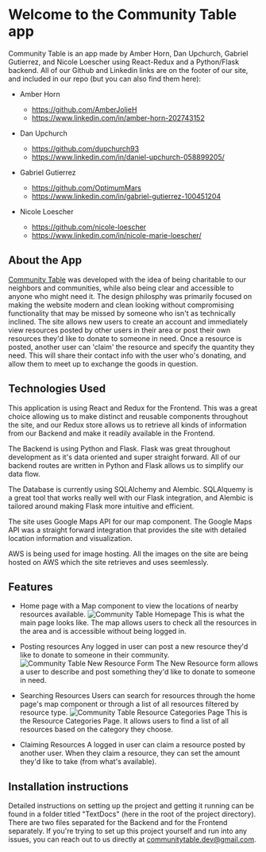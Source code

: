 # Welcome to the Community Table app

Community Table is an app made by Amber Horn, Dan Upchurch, Gabriel Gutierrez, and Nicole Loescher using React-Redux
and a Python/Flask backend. All of our Github and Linkedin links are on the footer of our site, and included
in our repo (but you can also find them here):

- Amber Horn
    - https://github.com/AmberJolieH
    - https://www.linkedin.com/in/amber-horn-202743152

- Dan Upchurch
    - https://github.com/dupchurch93
    - https://www.linkedin.com/in/daniel-upchurch-058899205/

- Gabriel Gutierrez
    - https://github.com/OptimumMars
    - https://www.linkedin.com/in/gabriel-gutierrez-100451204

- Nicole Loescher
    - https://github.com/nicole-loescher
    - https://www.linkedin.com/in/nicole-marie-loescher/

## About the App

[Community Table](https://community-table.herokuapp.com) was developed with the idea of being charitable to our neighbors and communities, while also
being clear and accessible to anyone who might need it. The design philosphy was primarily focused on making
the website modern and clean looking without compromising functionality that may be missed by someone who
isn't as technically inclined. The site allows new users to create an account and immediately view resources
posted by other users in their area or post their own resources they'd like to donate to someone in need.
Once a resource is posted, another user can 'claim' the resource and specify the quantity they need. This will
share their contact info with the user who's donating, and allow them to meet up to exchange the goods in question.

## Technologies Used

This application is using React and Redux for the Frontend.
This was a great choice allowing us to make distinct and reusable components throughout the site,
and our Redux store allows us to retrieve all kinds of information from our Backend and make it readily available in the Frontend.

The Backend is using Python and Flask.
Flask was great throughout development as it's data oriented and super straight forward. All of our backend routes
are written in Python and Flask allows us to simplify our data flow.

The Database is currently using SQLAlchemy and Alembic.
SQLAlquemy is a great tool that works really well with our Flask integration, and Alembic is tailored around
making Flask more intuitive and efficient.

The site uses Google Maps API for our map component.
The Google Maps API was a straight forward integration that provides the site with detailed location information and visualization.

AWS is being used for image hosting.
All the images on the site are being hosted on AWS which the site retrieves and uses seemlessly.

## Features
* Home page with a Map component to view the locations of nearby resources available.
![Community Table Homepage](https://drive.google.com/uc?export=view&id=1YJwGBCDkf2ja7lrpI5ZYzu3YY2hgWWqO)
This is what the main page looks like. The map allows users to check all the resources in the area and is accessible
without being logged in.

* Posting resources
Any logged in user can post a new resource they'd like to donate to someone in their community.
![Community Table New Resource Form](https://drive.google.com/uc?export=view&id=1ltr2xGcly7MdWUPHrorKD7PkY2ZxPLmO)
The New Resource form allows a user to describe and post something they'd like to donate to someone in need.

* Searching Resources
Users can search for resources through the home page's map component or through a list of all resources filtered by
resource type.
![Community Table Resource Categories Page](https://drive.google.com/uc?export=view&id=1HeaqZfNumQyrKS8U4Ea6wJnsz2Qf5pSg)
This is the Resource Categories Page. It allows users to find a list of all resources based on the category they choose.

* Claiming Resources
A logged in user can claim a resource posted by another user. When they claim a resource, they can set the amount they'd
like to take (from what's available).

## Installation instructions

Detailed instructions on setting up the project and getting it running can be found in a folder titled "TextDocs"
(here in the root of the project directory).
There are two files separated for the Backend and for the Frontend separately. If you're trying to set up this project yourself
and run into any issues, you can reach out to us directly at [communitytable.dev@gmail.com](communitytable.dev@gmail.com).
